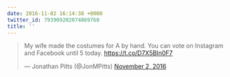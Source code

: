 ```yaml
---
date: 2016-11-02 16:14:38 +0000
twitter_id: 793909202074869760
title: ''
---
```


<blockquote class="twitter-tweet"><p lang="en" dir="ltr">My wife made the costumes for A by hand. You can vote on Instagram and Facebook until 5 today. <a href="https://t.co/D7X5BIn0F7">https://t.co/D7X5BIn0F7</a></p>&mdash; Jonathan Pitts (@JonMPitts) <a href="https://twitter.com/JonMPitts/status/793905047855923200?ref_src=twsrc%5Etfw">November 2, 2016</a></blockquote>
<script async src="https://platform.twitter.com/widgets.js" charset="utf-8"></script>
